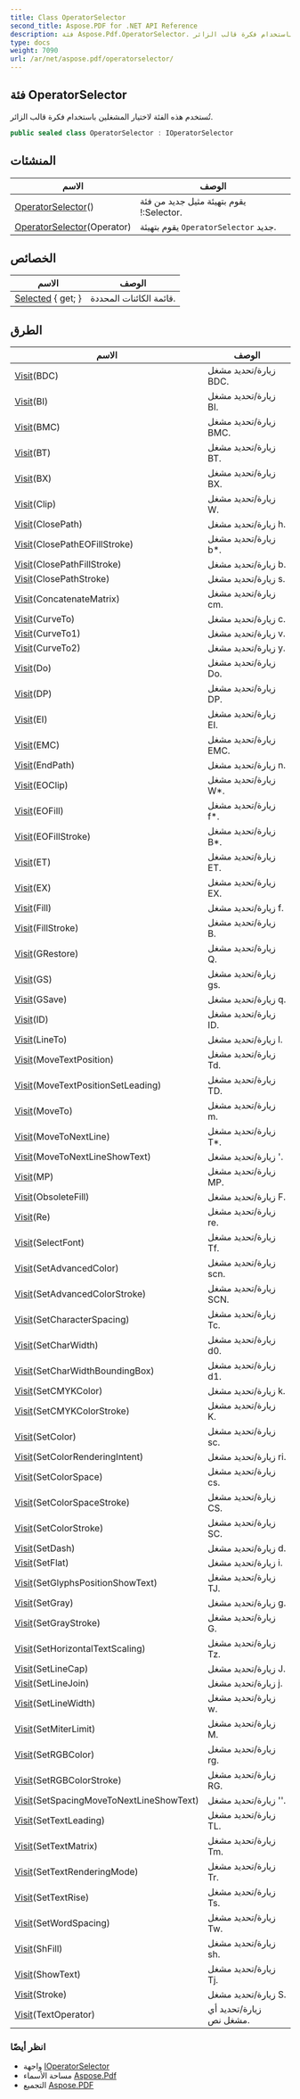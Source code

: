 ```yaml
---
title: Class OperatorSelector
second_title: Aspose.PDF for .NET API Reference
description: فئة Aspose.Pdf.OperatorSelector. تُستخدم هذه الفئة لاختيار المشغلين باستخدام فكرة قالب الزائر
type: docs
weight: 7090
url: /ar/net/aspose.pdf/operatorselector/
---
```

## فئة OperatorSelector

تُستخدم هذه الفئة لاختيار المشغلين باستخدام فكرة قالب الزائر.

```csharp
public sealed class OperatorSelector : IOperatorSelector
```

## المنشئات

| الاسم | الوصف |
| --- | --- |
| [OperatorSelector](operatorselector/#constructor)() | يقوم بتهيئة مثيل جديد من فئة !:Selector. |
| [OperatorSelector](operatorselector/#constructor_1)(Operator) | يقوم بتهيئة `OperatorSelector` جديد. |

## الخصائص

| الاسم | الوصف |
| --- | --- |
| [Selected](../../aspose.pdf/operatorselector/selected/) { get; } | قائمة الكائنات المحددة. |

## الطرق

| الاسم | الوصف |
| --- | --- |
| [Visit](../../aspose.pdf/operatorselector/visit/#visit)(BDC) | زيارة/تحديد مشغل BDC. |
| [Visit](../../aspose.pdf/operatorselector/visit/#visit_1)(BI) | زيارة/تحديد مشغل BI. |
| [Visit](../../aspose.pdf/operatorselector/visit/#visit_2)(BMC) | زيارة/تحديد مشغل BMC. |
| [Visit](../../aspose.pdf/operatorselector/visit/#visit_3)(BT) | زيارة/تحديد مشغل BT. |
| [Visit](../../aspose.pdf/operatorselector/visit/#visit_4)(BX) | زيارة/تحديد مشغل BX. |
| [Visit](../../aspose.pdf/operatorselector/visit/#visit_5)(Clip) | زيارة/تحديد مشغل W. |
| [Visit](../../aspose.pdf/operatorselector/visit/#visit_6)(ClosePath) | زيارة/تحديد مشغل h. |
| [Visit](../../aspose.pdf/operatorselector/visit/#visit_7)(ClosePathEOFillStroke) | زيارة/تحديد مشغل b*. |
| [Visit](../../aspose.pdf/operatorselector/visit/#visit_8)(ClosePathFillStroke) | زيارة/تحديد مشغل b. |
| [Visit](../../aspose.pdf/operatorselector/visit/#visit_9)(ClosePathStroke) | زيارة/تحديد مشغل s. |
| [Visit](../../aspose.pdf/operatorselector/visit/#visit_10)(ConcatenateMatrix) | زيارة/تحديد مشغل cm. |
| [Visit](../../aspose.pdf/operatorselector/visit/#visit_11)(CurveTo) | زيارة/تحديد مشغل c. |
| [Visit](../../aspose.pdf/operatorselector/visit/#visit_12)(CurveTo1) | زيارة/تحديد مشغل v. |
| [Visit](../../aspose.pdf/operatorselector/visit/#visit_13)(CurveTo2) | زيارة/تحديد مشغل y. |
| [Visit](../../aspose.pdf/operatorselector/visit/#visit_14)(Do) | زيارة/تحديد مشغل Do. |
| [Visit](../../aspose.pdf/operatorselector/visit/#visit_15)(DP) | زيارة/تحديد مشغل DP. |
| [Visit](../../aspose.pdf/operatorselector/visit/#visit_16)(EI) | زيارة/تحديد مشغل EI. |
| [Visit](../../aspose.pdf/operatorselector/visit/#visit_17)(EMC) | زيارة/تحديد مشغل EMC. |
| [Visit](../../aspose.pdf/operatorselector/visit/#visit_18)(EndPath) | زيارة/تحديد مشغل n. |
| [Visit](../../aspose.pdf/operatorselector/visit/#visit_19)(EOClip) | زيارة/تحديد مشغل W*. |
| [Visit](../../aspose.pdf/operatorselector/visit/#visit_20)(EOFill) | زيارة/تحديد مشغل f*. |
| [Visit](../../aspose.pdf/operatorselector/visit/#visit_21)(EOFillStroke) | زيارة/تحديد مشغل B*. |
| [Visit](../../aspose.pdf/operatorselector/visit/#visit_22)(ET) | زيارة/تحديد مشغل ET. |
| [Visit](../../aspose.pdf/operatorselector/visit/#visit_23)(EX) | زيارة/تحديد مشغل EX. |
| [Visit](../../aspose.pdf/operatorselector/visit/#visit_24)(Fill) | زيارة/تحديد مشغل f. |
| [Visit](../../aspose.pdf/operatorselector/visit/#visit_25)(FillStroke) | زيارة/تحديد مشغل B. |
| [Visit](../../aspose.pdf/operatorselector/visit/#visit_26)(GRestore) | زيارة/تحديد مشغل Q. |
| [Visit](../../aspose.pdf/operatorselector/visit/#visit_27)(GS) | زيارة/تحديد مشغل gs. |
| [Visit](../../aspose.pdf/operatorselector/visit/#visit_28)(GSave) | زيارة/تحديد مشغل q. |
| [Visit](../../aspose.pdf/operatorselector/visit/#visit_29)(ID) | زيارة/تحديد مشغل ID. |
| [Visit](../../aspose.pdf/operatorselector/visit/#visit_30)(LineTo) | زيارة/تحديد مشغل l. |
| [Visit](../../aspose.pdf/operatorselector/visit/#visit_31)(MoveTextPosition) | زيارة/تحديد مشغل Td. |
| [Visit](../../aspose.pdf/operatorselector/visit/#visit_32)(MoveTextPositionSetLeading) | زيارة/تحديد مشغل TD. |
| [Visit](../../aspose.pdf/operatorselector/visit/#visit_33)(MoveTo) | زيارة/تحديد مشغل m. |
| [Visit](../../aspose.pdf/operatorselector/visit/#visit_34)(MoveToNextLine) | زيارة/تحديد مشغل T*. |
| [Visit](../../aspose.pdf/operatorselector/visit/#visit_35)(MoveToNextLineShowText) | زيارة/تحديد مشغل '. |
| [Visit](../../aspose.pdf/operatorselector/visit/#visit_36)(MP) | زيارة/تحديد مشغل MP. |
| [Visit](../../aspose.pdf/operatorselector/visit/#visit_37)(ObsoleteFill) | زيارة/تحديد مشغل F. |
| [Visit](../../aspose.pdf/operatorselector/visit/#visit_38)(Re) | زيارة/تحديد مشغل re. |
| [Visit](../../aspose.pdf/operatorselector/visit/#visit_39)(SelectFont) | زيارة/تحديد مشغل Tf. |
| [Visit](../../aspose.pdf/operatorselector/visit/#visit_40)(SetAdvancedColor) | زيارة/تحديد مشغل scn. |
| [Visit](../../aspose.pdf/operatorselector/visit/#visit_41)(SetAdvancedColorStroke) | زيارة/تحديد مشغل SCN. |
| [Visit](../../aspose.pdf/operatorselector/visit/#visit_42)(SetCharacterSpacing) | زيارة/تحديد مشغل Tc. |
| [Visit](../../aspose.pdf/operatorselector/visit/#visit_43)(SetCharWidth) | زيارة/تحديد مشغل d0. |
| [Visit](../../aspose.pdf/operatorselector/visit/#visit_44)(SetCharWidthBoundingBox) | زيارة/تحديد مشغل d1. |
| [Visit](../../aspose.pdf/operatorselector/visit/#visit_45)(SetCMYKColor) | زيارة/تحديد مشغل k. |
| [Visit](../../aspose.pdf/operatorselector/visit/#visit_46)(SetCMYKColorStroke) | زيارة/تحديد مشغل K. |
| [Visit](../../aspose.pdf/operatorselector/visit/#visit_47)(SetColor) | زيارة/تحديد مشغل sc. |
| [Visit](../../aspose.pdf/operatorselector/visit/#visit_48)(SetColorRenderingIntent) | زيارة/تحديد مشغل ri. |
| [Visit](../../aspose.pdf/operatorselector/visit/#visit_49)(SetColorSpace) | زيارة/تحديد مشغل cs. |
| [Visit](../../aspose.pdf/operatorselector/visit/#visit_50)(SetColorSpaceStroke) | زيارة/تحديد مشغل CS. |
| [Visit](../../aspose.pdf/operatorselector/visit/#visit_51)(SetColorStroke) | زيارة/تحديد مشغل SC. |
| [Visit](../../aspose.pdf/operatorselector/visit/#visit_52)(SetDash) | زيارة/تحديد مشغل d. |
| [Visit](../../aspose.pdf/operatorselector/visit/#visit_53)(SetFlat) | زيارة/تحديد مشغل i. |
| [Visit](../../aspose.pdf/operatorselector/visit/#visit_54)(SetGlyphsPositionShowText) | زيارة/تحديد مشغل TJ. |
| [Visit](../../aspose.pdf/operatorselector/visit/#visit_55)(SetGray) | زيارة/تحديد مشغل g. |
| [Visit](../../aspose.pdf/operatorselector/visit/#visit_56)(SetGrayStroke) | زيارة/تحديد مشغل G. |
| [Visit](../../aspose.pdf/operatorselector/visit/#visit_57)(SetHorizontalTextScaling) | زيارة/تحديد مشغل Tz. |
| [Visit](../../aspose.pdf/operatorselector/visit/#visit_58)(SetLineCap) | زيارة/تحديد مشغل J. |
| [Visit](../../aspose.pdf/operatorselector/visit/#visit_59)(SetLineJoin) | زيارة/تحديد مشغل j. |
| [Visit](../../aspose.pdf/operatorselector/visit/#visit_60)(SetLineWidth) | زيارة/تحديد مشغل w. |
| [Visit](../../aspose.pdf/operatorselector/visit/#visit_61)(SetMiterLimit) | زيارة/تحديد مشغل M. |
| [Visit](../../aspose.pdf/operatorselector/visit/#visit_62)(SetRGBColor) | زيارة/تحديد مشغل rg. |
| [Visit](../../aspose.pdf/operatorselector/visit/#visit_63)(SetRGBColorStroke) | زيارة/تحديد مشغل RG. |
| [Visit](../../aspose.pdf/operatorselector/visit/#visit_64)(SetSpacingMoveToNextLineShowText) | زيارة/تحديد مشغل ''. |
| [Visit](../../aspose.pdf/operatorselector/visit/#visit_65)(SetTextLeading) | زيارة/تحديد مشغل TL. |
| [Visit](../../aspose.pdf/operatorselector/visit/#visit_66)(SetTextMatrix) | زيارة/تحديد مشغل Tm. |
| [Visit](../../aspose.pdf/operatorselector/visit/#visit_67)(SetTextRenderingMode) | زيارة/تحديد مشغل Tr. |
| [Visit](../../aspose.pdf/operatorselector/visit/#visit_68)(SetTextRise) | زيارة/تحديد مشغل Ts. |
| [Visit](../../aspose.pdf/operatorselector/visit/#visit_69)(SetWordSpacing) | زيارة/تحديد مشغل Tw. |
| [Visit](../../aspose.pdf/operatorselector/visit/#visit_70)(ShFill) | زيارة/تحديد مشغل sh. |
| [Visit](../../aspose.pdf/operatorselector/visit/#visit_71)(ShowText) | زيارة/تحديد مشغل Tj. |
| [Visit](../../aspose.pdf/operatorselector/visit/#visit_72)(Stroke) | زيارة/تحديد مشغل S. |
| [Visit](../../aspose.pdf/operatorselector/visit/#visit_73)(TextOperator) | زيارة/تحديد أي مشغل نص. |

### انظر أيضًا

* واجهة [IOperatorSelector](../ioperatorselector/)
* مساحة الأسماء [Aspose.Pdf](../../aspose.pdf/)
* التجميع [Aspose.PDF](../../)